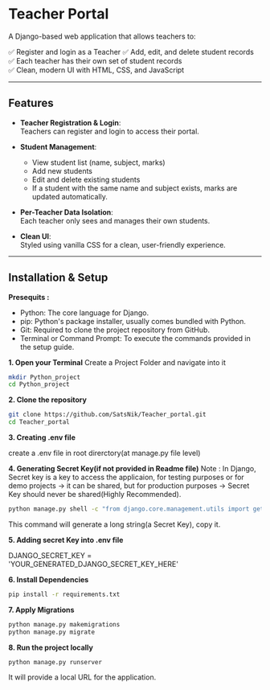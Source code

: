 # Teacher Portal

A Django-based web application that allows teachers to:

✅ Register and login as a Teacher
✅ Add, edit, and delete student records  
✅ Each teacher has their own set of student records  
✅ Clean, modern UI with HTML, CSS, and JavaScript

---

## Features

- **Teacher Registration & Login**:  
  Teachers can register and login to access their portal.

- **Student Management**:  
  - View student list (name, subject, marks)  
  - Add new students  
  - Edit and delete existing students  
  - If a student with the same name and subject exists, marks are updated automatically.

- **Per-Teacher Data Isolation**:  
  Each teacher only sees and manages their own students.

- **Clean UI**:  
  Styled using vanilla CSS for a clean, user-friendly experience.

---

## Installation & Setup
**Presequits :**

- Python: The core language for Django.
- pip: Python's package installer, usually comes bundled with Python.
- Git: Required to clone the project repository from GitHub.
- Terminal or Command Prompt: To execute the commands provided in the setup guide.

**1. Open your Terminal**
Create a Project Folder and navigate into it
```bash
mkdir Python_project
cd Python_project
```
**2. Clone the repository**  
```bash
git clone https://github.com/SatsNik/Teacher_portal.git
cd Teacher_portal
```
**3. Creating .env file**

create a .env file in root direrctory(at manage.py file level)

**4. Generating Secret Key(if not provided in Readme file)**
Note : In Django, Secret key is a key to access the applicaion, for testing purposes or for demo projects -> it can be shared, but for production purposes -> Secret Key should never be shared(Highly Recommended).
```bash
python manage.py shell -c "from django.core.management.utils import get_random_secret_key; print(get_random_secret_key())"
```
This command will generate a long string(a Secret Key), copy it.

**5. Adding secret Key into .env file**

DJANGO_SECRET_KEY = 'YOUR_GENERATED_DJANGO_SECRET_KEY_HERE'

**6. Install Dependencies**
```bash
pip install -r requirements.txt
```

**7. Apply Migrations**
```bash
python manage.py makemigrations
python manage.py migrate
```

**8. Run the project locally**
```bash
python manage.py runserver
```
It will provide a local URL for the application.

